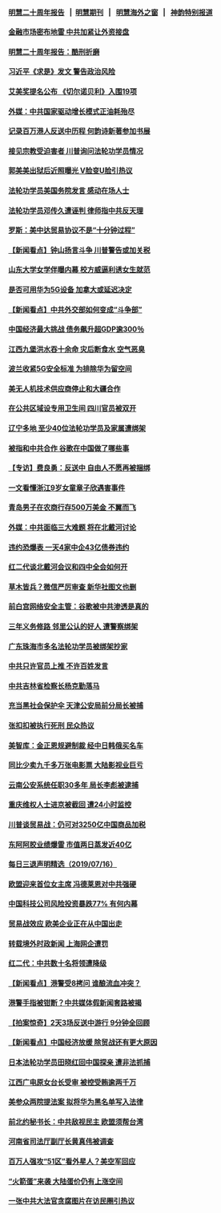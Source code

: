 #### [明慧二十周年报告](https://github.com/gfw-breaker/mh-reports/blob/master/README.md?t=07180337) &nbsp;&nbsp;|&nbsp;&nbsp;[明慧期刊](https://github.com/gfw-breaker/mh-qikan) &nbsp;&nbsp;|&nbsp;&nbsp; [明慧海外之窗](https://github.com/gfw-breaker/mh-news/blob/master/README.md?t=07180337) &nbsp;&nbsp;|&nbsp;&nbsp; [神韵特别报道](https://github.com/gfw-breaker/mh-news/blob/master/shenyun.md?t=07180337) 

#### [金融市场密布地雷 中共加紧让外资接盘](../pages/nsc413/n11391434.md?t=07180337) 

#### [明慧二十周年报告：酷刑折磨](../pages/nsc413/n11387954.md?t=07180337) 

#### [习近平《求是》发文 警告政治风险](../pages/nsc413/n11391331.md?t=07180337) 

#### [艾美奖提名公布 《切尔诺贝利》入围19项](../pages/nsc413/n11391137.md?t=07180337) 

#### [外媒：中共国家驱动增长模式正油耗殆尽](../pages/nsc413/n11391169.md?t=07180337) 

#### [记录百万港人反送中历程 何韵诗新著参加书展](../pages/nsc413/n11390874.md?t=07180337) 

#### [接见宗教受迫害者 川普询问法轮功学员情况](../pages/nsc413/n11391208.md?t=07180337) 

#### [郭美美出狱后近照曝光 V脸变U脸引热议](../pages/nsc413/n11389084.md?t=07180337) 

#### [法轮功学员美国务院发言 感动在场人士](../pages/nsc413/n11391241.md?t=07180337) 

#### [法轮功学员邓传久遭诬判 律师指中共反天理](../pages/nsc413/n11391140.md?t=07180337) 

#### [罗斯：美中达贸易协议不是“十分钟过程”](../pages/nsc413/n11391165.md?t=07180337) 

#### [【新闻看点】钟山扬言斗争 川普警告或加关税](../pages/nsc413/n11390828.md?t=07180337) 

#### [山东大学女学伴曝内幕 校方威逼利诱女生就范](../pages/nsc413/n11390813.md?t=07180337) 

#### [是否可用华为5G设备 加拿大或延迟决定](../pages/nsc413/n11390803.md?t=07180337) 

#### [【新闻看点】中共外交部如何变成“斗争部”](../pages/nsc413/n11390525.md?t=07180337) 

#### [中国经济最大挑战 债务飙升超GDP逾300％](../pages/nsc413/n11390155.md?t=07180337) 

#### [江西九堡洪水吞十余命 灾后断食水 空气恶臭](../pages/nsc413/n11390633.md?t=07180337) 

#### [波兰收紧5G安全标准 为排除华为留空间](../pages/nsc413/n11390937.md?t=07180337) 

#### [美无人机技术供应商停止和大疆合作](../pages/nsc413/n11390783.md?t=07180337) 

#### [在公共区域设专用卫生间 四川官员被双开](../pages/nsc413/n11390988.md?t=07180337) 

#### [辽宁多地 至少40位法轮功学员及家属遭绑架](../pages/nsc413/n11390808.md?t=07180337) 

#### [被指和中共合作 谷歌在中国做了哪些事](../pages/nsc413/n11390549.md?t=07180337) 

#### [【专访】费良勇：反送中 自由人不愿再被捆绑](../pages/nsc413/n11390792.md?t=07180337) 

#### [一文看懂浙江9岁女童章子欣遇害事件](../pages/nsc413/n11389486.md?t=07180337) 

#### [青岛男子在农商行存500万美金 不翼而飞](../pages/nsc413/n11390697.md?t=07180337) 

#### [外媒：中共面临三大难题 将在北戴河讨论](../pages/nsc413/n11390637.md?t=07180337) 

#### [违约恐爆表 一天4家中企43亿债券违约](../pages/nsc413/n11390527.md?t=07180337) 

#### [红二代谈北戴河会议和四中全会如何开](../pages/nsc413/n11390449.md?t=07180337) 

#### [草木皆兵？微信严厉审查 新华社图文也删](../pages/nsc413/n11390630.md?t=07180337) 

#### [前白宫网络安全主管：谷歌被中共渗透是真的](../pages/nsc413/n11390388.md?t=07180337) 

#### [三年义务修路 邻里公认的好人 遭警察绑架](../pages/nsc413/n11390541.md?t=07180337) 

#### [广东珠海市多名法轮功学员被绑架抄家](../pages/nsc413/n11390077.md?t=07180337) 

#### [中共只许官员上推 不许百姓发言](../pages/nsc413/n11390410.md?t=07180337) 

#### [中共吉林省检察长杨克勤落马](../pages/nsc413/n11390025.md?t=07180337) 

#### [充当黑社会保护伞 天津公安局前分局长被捕](../pages/nsc413/n11390122.md?t=07180337) 

#### [张扣扣被执行死刑 民众热议](../pages/nsc413/n11389832.md?t=07180337) 

#### [美智库：金正恩规避制裁 经中日韩俄买名车](../pages/nsc413/n11389800.md?t=07180337) 

#### [同比少卖九千多万张电影票 大陆影视业巨亏](../pages/nsc413/n11389493.md?t=07180337) 

#### [云南公安系统任职30多年 局长李彪被逮捕](../pages/nsc413/n11389659.md?t=07180337) 

#### [重庆维权人士进京被截回 遭24小时监控](../pages/nsc413/n11389522.md?t=07180337) 

#### [川普谈贸易战：仍可对3250亿中国商品加税](../pages/nsc413/n11389051.md?t=07180337) 

#### [东阿阿胶业绩爆雷 市值两日蒸发近40亿](../pages/nsc413/n11389439.md?t=07180337) 

#### [每日三退声明精选（2019/07/16）](../pages/nsc413/n11389419.md?t=07180337) 

#### [欧盟迎来首位女主席 冯德莱恩对中共强硬](../pages/nsc413/n11389112.md?t=07180337) 

#### [中国科技公司风险投资暴跌77% 有何内幕](../pages/nsc413/n11387891.md?t=07180337) 

#### [贸易战效应 欧美企业正在从中国出走](../pages/nsc413/n11389015.md?t=07180337) 

#### [转载境外时政新闻 上海网企遭罚](../pages/nsc413/n11388936.md?t=07180337) 

#### [红二代：中共数十名将领遭降级](../pages/nsc413/n11388856.md?t=07180337) 

#### [【新闻看点】港警受8拷问 谁酿流血冲突？](../pages/nsc413/n11388701.md?t=07180337) 

#### [港警手指被钳断？中共媒体假新闻套路被揭](../pages/nsc413/n11388589.md?t=07180337) 

#### [【拍案惊奇】2天3场反送中游行 9分钟全回顾](../pages/nsc413/n11388809.md?t=07180337) 

#### [【新闻看点】中国经济放缓 除贸战还有更大原因](../pages/nsc413/n11388640.md?t=07180337) 

#### [日本法轮功学员田晓红回中国探亲 遭非法抓捕](../pages/nsc413/n11388743.md?t=07180337) 

#### [江西广电原女台长受审 被控受贿逾两千万](../pages/nsc413/n11388731.md?t=07180337) 

#### [美参众两院提法案 拟将华为黑名单写入法律](../pages/nsc413/n11388762.md?t=07180337) 

#### [前北约秘书长：中共敌视民主 欧盟须帮台湾](../pages/nsc413/n11388719.md?t=07180337) 

#### [河南省司法厅副厅长黄真伟被调查](../pages/nsc413/n11388624.md?t=07180337) 

#### [百万人强攻“51区”看外星人？美空军回应](../pages/nsc413/n11388537.md?t=07180337) 

#### [“火箭蛋”来袭 大陆蛋价仍有上涨空间](../pages/nsc413/n11388550.md?t=07180337) 

#### [一张中共大法官贪腐图片在访民圈引热议](../pages/nsc413/n11388520.md?t=07180337) 

